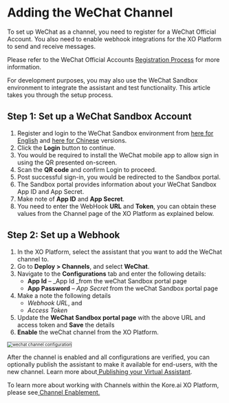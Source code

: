 # **Adding the WeChat Channel**

To set up WeChat as a channel, you need to register for a WeChat Official Account. You also need to enable webhook integrations for the XO Platform to send and receive messages.

Please refer to the WeChat Official Accounts [Registration Process](https://admin.wechat.com/cgi-bin/readtemplate?t=ibg_en/en_faq_tmpl&type=info&lang=en_US) for more information.

For development purposes, you may also use the WeChat Sandbox environment to integrate the assistant and test functionality. This article takes you through the setup process.


## Step 1: Set up a WeChat Sandbox Account


1. Register and login to the WeChat Sandbox environment from [here for English](https://mp.weixin.qq.com/?lang=en_US&token=) and [here for Chinese](https://mp.weixin.qq.com/?lang=zh_CN&token=) versions.
2. Click the **Login** button to continue.
3. You would be required to install the WeChat mobile app to allow sign in using the QR presented on-screen.
4. Scan the **QR code** and confirm Login to proceed.
5. Post successful sign-in, you would be redirected to the Sandbox portal.
6. The Sandbox portal provides information about your WeChat Sandbox App ID and App Secret.
7. Make note of **App ID** and **App Secret**.
8. You need to enter the WebHook **URL** and **Token**, you can obtain these values from the Channel page of the XO Platform as explained below.


## Step 2: Set up a Webhook


1. In the XO Platform, select the assistant that you want to add the WeChat channel to.
2. Go to **Deploy > Channels**, and select **WeChat**.
3. Navigate to the **Configurations** tab and enter the following details:
    * **App Id** – _App Id _from the weChat Sandbox portal page
    * **App Password** – _App Secret_ from the weChat Sandbox portal page
4. Make a note the following details
    * _Webhook URL_, and
    * _Access Token_
5. Update the **WeChat Sandbox portal page** with the above URL and access token and **Save** the details
6. **Enable** the weChat channel from the XO Platform.
<img src="../images/wechat.png" alt="wechat channel configuration" title="wechat channel configuration" style="border: 1px solid gray; zoom:70%;">


After the channel is enabled and all configurations are verified, you can optionally publish the assistant to make it available for end-users, with the new channel. Learn more about[ Publishing your Virtual Assistant](https://developer.kore.ai/docs/bots/publish/publishing-bot/).

To learn more about working with Channels within the Kore.ai XO Platform, please see[ Channel Enablement.](https://developer.kore.ai/docs/bots/channel-enablement/adding-channels-to-your-bot/)
